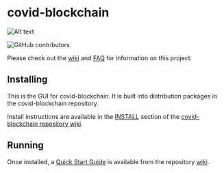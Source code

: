 # covid-blockchain
![Alt text](https://www.covidnetwork.org/img/covid_logo.svg)

![GitHub contributors](https://img.shields.io/github/contributors/pinksheetscrypto/covid-blockchain?logo=GitHub)

Please check out the [wiki](https://github.com/pinksheetscrypto/covid-blockchain/wiki)
and [FAQ](https://github.com/pinksheetscrypto/covid-blockchain/wiki/FAQ) for
information on this project.

## Installing

This is the GUI for covid-blockchain. It is built into distribution packages in the covid-blockchain repository.

Install instructions are available in the
[INSTALL](https://github.com/pinksheetscrypto/covid-blockchain/wiki/INSTALL)
section of the
[covid-blockchain repository wiki](https://github.com/pinksheetscrypto/covid-blockchain/wiki).

## Running

Once installed, a
[Quick Start Guide](https://github.com/pinksheetscrypto/covid-blockchain/wiki/Quick-Start-Guide)
is available from the repository
[wiki](https://github.com/pinksheetscrypto/covid-blockchain/wiki).
